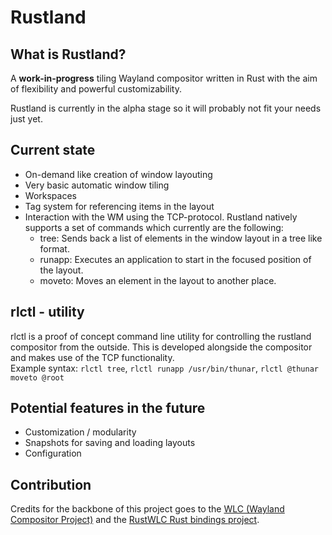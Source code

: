 Rustland
========

What is Rustland?
-----------------

  A **work-in-progress** tiling Wayland compositor written in Rust with the aim of flexibility and powerful customizability. 
  
  Rustland is currently in the alpha stage so it will probably not fit your needs just yet.

Current state
-------------

 - On-demand like creation of window layouting 
 - Very basic automatic window tiling
 - Workspaces
 - Tag system for referencing items in the layout
 - Interaction with the WM using the TCP-protocol. Rustland natively supports a set of commands which currently are the following:
   - tree: Sends back a list of elements in the window layout in a tree like format.
   - runapp: Executes an application to start in the focused position of the layout.
   - moveto: Moves an element in the layout to another place. 

rlctl - utility
---------------

   rlctl is a proof of concept command line utility for controlling the rustland compositor from the outside. 
   This is developed alongside the compositor and makes use of the TCP functionality.  
   Example syntax: ``rlctl tree``, ``rlctl runapp /usr/bin/thunar``, ``rlctl @thunar moveto @root``

Potential features in the future
--------------------------------

* Customization / modularity
* Snapshots for saving and loading layouts
* Configuration

Contribution
------------

Credits for the backbone of this project goes to the [WLC (Wayland Compositor Project)](https://github.com/Cloudef/wlc) and the [RustWLC Rust bindings project](https://github.com/Immington-Industries/rust-wlc).
